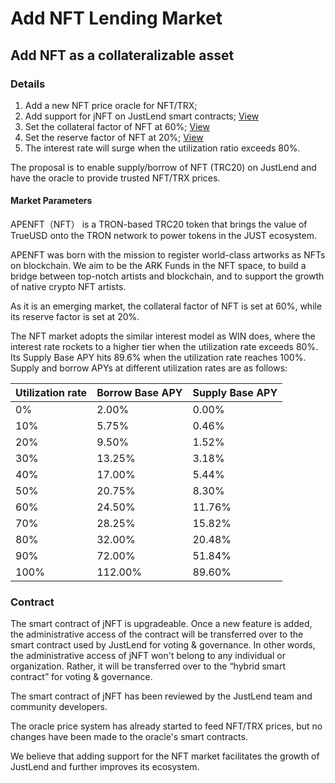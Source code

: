 # Add NFT Lending Market

## Add NFT as a collateralizable asset

### Details



1. Add a new NFT price oracle for NFT/TRX;
2. Add support for jNFT on JustLend smart contracts; [View](https://tronscan.org/#/contract/TFpPyDCKvNFgos3g3WVsAqMrdqhB81JXHE/code\&sa=D\&source=editors\&ust=1624534635568000\&usg=AOvVaw1YaATQIpDDn-a9sr0xh068)
3. Set the collateral factor of NFT at 60%; [View](https://tronscan.org/#/contract/TFpPyDCKvNFgos3g3WVsAqMrdqhB81JXHE/code\&sa=D\&source=editors\&ust=1624534635569000\&usg=AOvVaw1cIw0XDBQg8BUDfqZoWjC2)
4. Set the reserve factor of NFT at 20%; [View](https://tronscan.org/#/contract/TFpPyDCKvNFgos3g3WVsAqMrdqhB81JXHE/code\&sa=D\&source=editors\&ust=1624534635569000\&usg=AOvVaw1cIw0XDBQg8BUDfqZoWjC2)
5. The interest rate will surge when the utilization ratio exceeds 80%.

The proposal is to enable supply/borrow of NFT (TRC20) on JustLend and have the oracle to provide trusted NFT/TRX prices.

#### Market Parameters <a href="#h.km4kcslj0e1" id="h.km4kcslj0e1"></a>

APENFT（NFT） is a TRON-based TRC20 token that brings the value of TrueUSD onto the TRON network to power tokens in the JUST ecosystem.

APENFT was born with the mission to register world-class artworks as NFTs on blockchain. We aim to be the ARK Funds in the NFT space, to build a bridge between top-notch artists and blockchain, and to support the growth of native crypto NFT artists.

As it is an emerging market, the collateral factor of NFT is set at 60%, while its reserve factor is set at 20%.

The NFT market adopts the similar interest model as WIN does, where the interest rate rockets to a higher tier when the utilization rate exceeds 80%. Its Supply Base APY hits 89.6% when the utilization rate reaches 100%. Supply and borrow APYs at different utilization rates are as follows:

| Utilization rate | Borrow Base APY | Supply Base APY |
| ---------------- | --------------- | --------------- |
| 0%               | 2.00%           | 0.00%           |
| 10%              | 5.75%           | 0.46%           |
| 20%              | 9.50%           | 1.52%           |
| 30%              | 13.25%          | 3.18%           |
| 40%              | 17.00%          | 5.44%           |
| 50%              | 20.75%          | 8.30%           |
| 60%              | 24.50%          | 11.76%          |
| 70%              | 28.25%          | 15.82%          |
| 80%              | 32.00%          | 20.48%          |
| 90%              | 72.00%          | 51.84%          |
| 100%             | 112.00%         | 89.60%          |

### Contract

The smart contract of jNFT is upgradeable. Once a new feature is added, the administrative access of the contract will be transferred over to the smart contract used by JustLend for voting & governance. In other words, the administrative access of jNFT won't belong to any individual or organization. Rather, it will be transferred over to the “hybrid smart contract” for voting & governance.

The smart contract of jNFT has been reviewed by the JustLend team and community developers.

The oracle price system has already started to feed NFT/TRX prices, but no changes have been made to the oracle's smart contracts.

We believe that adding support for the NFT market facilitates the growth of JustLend and further improves its ecosystem.
